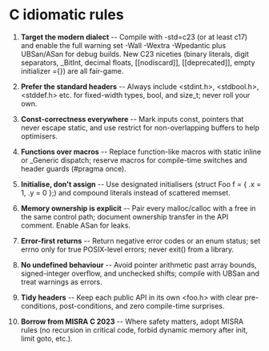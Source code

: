 # C idiomatic rules

1. **Target the modern dialect** -- Compile with -std=c23 (or at least c17) and enable the full warning set -Wall -Wextra -Wpedantic plus UBSan/ASan for debug builds. New C23 niceties (binary literals, digit separators, _BitInt, decimal floats, [[nodiscard]], [[deprecated]], empty initializer ={}) are all fair-game.

2. **Prefer the standard headers** -- Always include <stdint.h>, <stdbool.h>, <stddef.h> etc. for fixed-width types, bool, and size_t; never roll your own.

3. **Const-correctness everywhere** -- Mark inputs const, pointers that never escape static, and use restrict for non-overlapping buffers to help optimisers.

4. **Functions over macros** -- Replace function-like macros with static inline or _Generic dispatch; reserve macros for compile-time switches and header guards (#pragma once).

5. **Initialise, don't assign** -- Use designated initialisers (struct Foo f = { .x = 1, .y = 0 };) and compound literals instead of scattered memset.

6. **Memory ownership is explicit** -- Pair every malloc/calloc with a free in the same control path; document ownership transfer in the API comment. Enable ASan for leaks.

7. **Error-first returns** -- Return negative error codes or an enum status; set errno only for true POSIX-level errors; never exit() from a library.

8. **No undefined behaviour** -- Avoid pointer arithmetic past array bounds, signed-integer overflow, and unchecked shifts; compile with UBSan and treat warnings as errors.

9. **Tidy headers** -- Keep each public API in its own <foo.h> with clear pre-conditions, post-conditions, and zero compile-time surprises.

10. **Borrow from MISRA C 2023** -- Where safety matters, adopt MISRA rules (no recursion in critical code, forbid dynamic memory after init, limit goto, etc.).
